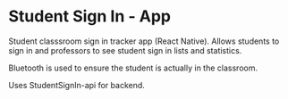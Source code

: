 # Student Sign In - App
Student classsroom sign in tracker app (React Native). Allows students to sign in and professors to see student sign in lists and statistics.

Bluetooth is used to ensure the student is actually in the classroom.

Uses StudentSignIn-api for backend.
